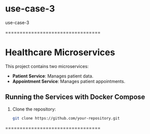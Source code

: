# use-case-3
use-case-3

=================================
# Healthcare Microservices

This project contains two microservices:
- **Patient Service**: Manages patient data.
- **Appointment Service**: Manages patient appointments.

## Running the Services with Docker Compose

1. Clone the repository:
   ```bash
   git clone https://github.com/your-repository.git

=================================
